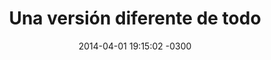 ---
layout: comic
title:  "Una versión diferente de todo"
date:   2014-04-01 19:15:02 -0300
slug: uvdt
background: "#000"
foreground: "white"
maxwidth: 900

categories:
 - comic


numberpages:
 - "pag00"
 - "pag01"
 - "pag02"
 - "pag03"
 - "pag04"
 - "pag05"
 - "pag06"
 - "pag07"
 - "pag08"
 - "pag09"
 - "pag10"
 - "pag11"
 - "pag12"
 - "pag13"
 - "pag14"
 - "pag15"
 
---